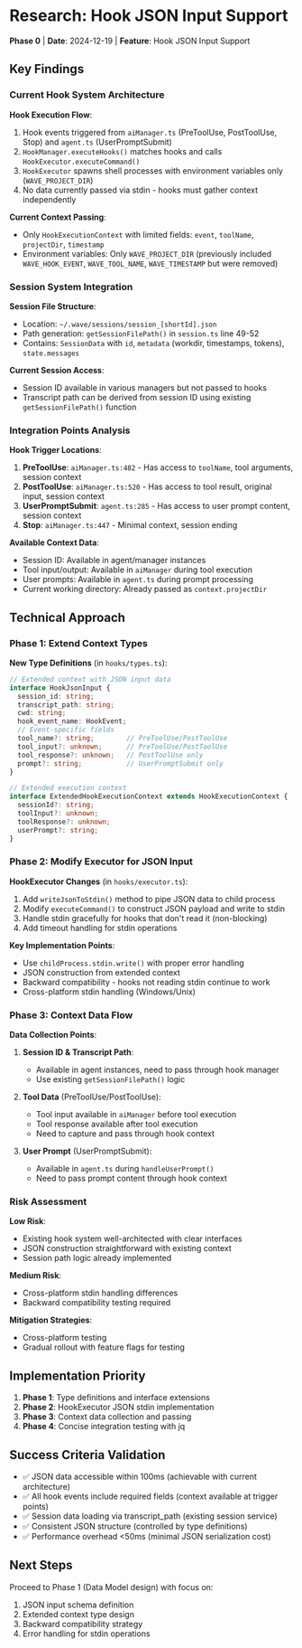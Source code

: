 # Research: Hook JSON Input Support

**Phase 0** | **Date**: 2024-12-19 | **Feature**: Hook JSON Input Support

## Key Findings

### Current Hook System Architecture

**Hook Execution Flow**:
1. Hook events triggered from `aiManager.ts` (PreToolUse, PostToolUse, Stop) and `agent.ts` (UserPromptSubmit)
2. `HookManager.executeHooks()` matches hooks and calls `HookExecutor.executeCommand()`
3. `HookExecutor` spawns shell processes with environment variables only (`WAVE_PROJECT_DIR`)
4. No data currently passed via stdin - hooks must gather context independently

**Current Context Passing**:
- Only `HookExecutionContext` with limited fields: `event`, `toolName`, `projectDir`, `timestamp`
- Environment variables: Only `WAVE_PROJECT_DIR` (previously included `WAVE_HOOK_EVENT`, `WAVE_TOOL_NAME`, `WAVE_TIMESTAMP` but were removed)

### Session System Integration

**Session File Structure**:
- Location: `~/.wave/sessions/session_[shortId].json`
- Path generation: `getSessionFilePath()` in `session.ts` line 49-52
- Contains: `SessionData` with `id`, `metadata` (workdir, timestamps, tokens), `state.messages`

**Current Session Access**:
- Session ID available in various managers but not passed to hooks
- Transcript path can be derived from session ID using existing `getSessionFilePath()` function

### Integration Points Analysis

**Hook Trigger Locations**:

1. **PreToolUse**: `aiManager.ts:482` - Has access to `toolName`, tool arguments, session context
2. **PostToolUse**: `aiManager.ts:520` - Has access to tool result, original input, session context  
3. **UserPromptSubmit**: `agent.ts:285` - Has access to user prompt content, session context
4. **Stop**: `aiManager.ts:447` - Minimal context, session ending

**Available Context Data**:
- Session ID: Available in agent/manager instances
- Tool input/output: Available in `aiManager` during tool execution
- User prompts: Available in `agent.ts` during prompt processing
- Current working directory: Already passed as `context.projectDir`

## Technical Approach

### Phase 1: Extend Context Types

**New Type Definitions** (in `hooks/types.ts`):
```typescript
// Extended context with JSON input data
interface HookJsonInput {
  session_id: string;
  transcript_path: string;
  cwd: string;
  hook_event_name: HookEvent;
  // Event-specific fields
  tool_name?: string;        // PreToolUse/PostToolUse
  tool_input?: unknown;      // PreToolUse/PostToolUse  
  tool_response?: unknown;   // PostToolUse only
  prompt?: string;           // UserPromptSubmit only
}

// Extended execution context
interface ExtendedHookExecutionContext extends HookExecutionContext {
  sessionId?: string;
  toolInput?: unknown;
  toolResponse?: unknown; 
  userPrompt?: string;
}
```

### Phase 2: Modify Executor for JSON Input

**HookExecutor Changes** (in `hooks/executor.ts`):
1. Add `writeJsonToStdin()` method to pipe JSON data to child process
2. Modify `executeCommand()` to construct JSON payload and write to stdin
3. Handle stdin gracefully for hooks that don't read it (non-blocking)
4. Add timeout handling for stdin operations

**Key Implementation Points**:
- Use `childProcess.stdin.write()` with proper error handling
- JSON construction from extended context
- Backward compatibility - hooks not reading stdin continue to work
- Cross-platform stdin handling (Windows/Unix)

### Phase 3: Context Data Flow

**Data Collection Points**:

1. **Session ID & Transcript Path**: 
   - Available in agent instances, need to pass through hook manager
   - Use existing `getSessionFilePath()` logic

2. **Tool Data** (PreToolUse/PostToolUse):
   - Tool input available in `aiManager` before tool execution
   - Tool response available after tool execution
   - Need to capture and pass through hook context

3. **User Prompt** (UserPromptSubmit):
   - Available in `agent.ts` during `handleUserPrompt()`
   - Need to pass prompt content through hook context

### Risk Assessment

**Low Risk**:
- Existing hook system well-architected with clear interfaces
- JSON construction straightforward with existing context
- Session path logic already implemented

**Medium Risk**:
- Cross-platform stdin handling differences
- Backward compatibility testing required

**Mitigation Strategies**:
- Cross-platform testing
- Gradual rollout with feature flags for testing

## Implementation Priority

1. **Phase 1**: Type definitions and interface extensions
2. **Phase 2**: HookExecutor JSON stdin implementation  
3. **Phase 3**: Context data collection and passing
4. **Phase 4**: Concise integration testing with jq

## Success Criteria Validation

- ✅ JSON data accessible within 100ms (achievable with current architecture)
- ✅ All hook events include required fields (context available at trigger points)
- ✅ Session data loading via transcript_path (existing session service)
- ✅ Consistent JSON structure (controlled by type definitions)
- ✅ Performance overhead <50ms (minimal JSON serialization cost)

## Next Steps

Proceed to Phase 1 (Data Model design) with focus on:
1. JSON input schema definition
2. Extended context type design
3. Backward compatibility strategy
4. Error handling for stdin operations